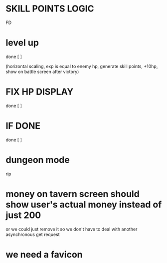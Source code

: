# SKILL POINTS LOGIC

FD

# level up

done [ ]

(horizontal scaling, exp is equal to enemy hp, generate skill points, +10hp, show on battle screen after victory)

# FIX HP DISPLAY

done [ ]

# IF DONE

done [ ]

# dungeon mode

rip

# money on tavern screen should show user's actual money instead of just 200

or we could just remove it so we don't have to deal with another asynchronous get request

# we need a favicon